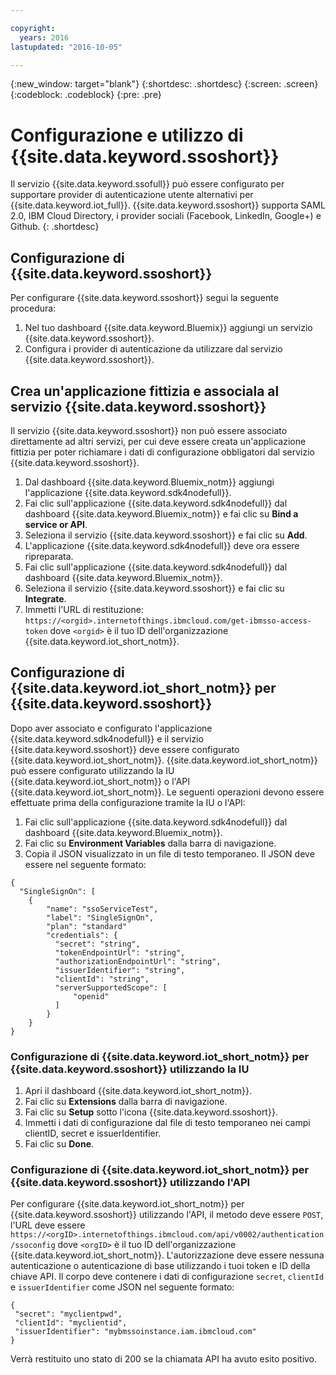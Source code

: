 ```yaml
---

copyright:
  years: 2016
lastupdated: "2016-10-05"

---
```


{:new_window: target="blank"}
{:shortdesc: .shortdesc}
{:screen: .screen}
{:codeblock: .codeblock}
{:pre: .pre}

# Configurazione e utilizzo di {{site.data.keyword.ssoshort}}

Il servizio {{site.data.keyword.ssofull}} può essere configurato per supportare provider di autenticazione utente alternativi per {{site.data.keyword.iot_full}}. {{site.data.keyword.ssoshort}} supporta SAML 2.0, IBM Cloud Directory, i provider sociali (Facebook, LinkedIn, Google+) e Github.
{: .shortdesc}

## Configurazione di {{site.data.keyword.ssoshort}}

Per configurare {{site.data.keyword.ssoshort}} segui la seguente procedura:

1. Nel tuo dashboard {{site.data.keyword.Bluemix}} aggiungi un servizio {{site.data.keyword.ssoshort}}.
2. Configura i provider di autenticazione da utilizzare dal servizio {{site.data.keyword.ssoshort}}.

## Crea un'applicazione fittizia e associala al servizio {{site.data.keyword.ssoshort}}

Il servizio {{site.data.keyword.ssoshort}} non può essere associato direttamente ad altri servizi, per cui deve essere creata un'applicazione fittizia per poter richiamare i dati di configurazione obbligatori dal servizio {{site.data.keyword.ssoshort}}.

1. Dal dashboard {{site.data.keyword.Bluemix_notm}} aggiungi l'applicazione {{site.data.keyword.sdk4nodefull}}.
2. Fai clic sull'applicazione {{site.data.keyword.sdk4nodefull}} dal dashboard {{site.data.keyword.Bluemix_notm}} e fai clic su **Bind a service or API**.
3. Seleziona il servizio {{site.data.keyword.ssoshort}} e fai clic su **Add**.
4. L'applicazione {{site.data.keyword.sdk4nodefull}} deve ora essere ripreparata.
5. Fai clic sull'applicazione {{site.data.keyword.sdk4nodefull}} dal dashboard {{site.data.keyword.Bluemix_notm}}.
6. Seleziona il servizio {{site.data.keyword.ssoshort}} e fai clic su **Integrate**.
7. Immetti l'URL di restituzione:
`https://<orgid>.internetofthings.ibmcloud.com/get-ibmsso-access-token` dove `<orgid>` è il tuo ID dell'organizzazione {{site.data.keyword.iot_short_notm}}.

## Configurazione di {{site.data.keyword.iot_short_notm}} per {{site.data.keyword.ssoshort}}

Dopo aver associato e configurato l'applicazione {{site.data.keyword.sdk4nodefull}} e il servizio {{site.data.keyword.ssoshort}} deve essere configurato {{site.data.keyword.iot_short_notm}}. {{site.data.keyword.iot_short_notm}} può essere configurato utilizzando la IU {{site.data.keyword.iot_short_notm}} o l'API {{site.data.keyword.iot_short_notm}}. Le seguenti operazioni devono essere effettuate prima della configurazione tramite la IU o l'API:

1. Fai clic sull'applicazione {{site.data.keyword.sdk4nodefull}} dal dashboard {{site.data.keyword.Bluemix_notm}}.
2. Fai clic su **Environment Variables** dalla barra di navigazione.
3. Copia il JSON visualizzato in un file di testo temporaneo. Il JSON deve essere nel seguente formato:
```
{
  "SingleSignOn": [
    {
        "name": "ssoServiceTest",
        "label": "SingleSignOn",
        "plan": "standard"
        "credentials": {
          "secret": "string",
          "tokenEndpointUrl": "string",
          "authorizationEndpointUrl": "string",
          "issuerIdentifier": "string",
          "clientId": "string",
          "serverSupportedScope": [
              "openid"
          ]
        }
    }
}
```

### Configurazione di {{site.data.keyword.iot_short_notm}} per {{site.data.keyword.ssoshort}} utilizzando la IU

1. Apri il dashboard {{site.data.keyword.iot_short_notm}}.
2. Fai clic su **Extensions** dalla barra di navigazione.
3. Fai clic su **Setup** sotto l'icona {{site.data.keyword.ssoshort}}.
4. Immetti i dati di configurazione dal file di testo temporaneo nei campi clientID, secret e issuerIdentifier.
5. Fai clic su **Done**.

### Configurazione di {{site.data.keyword.iot_short_notm}} per {{site.data.keyword.ssoshort}} utilizzando l'API

Per configurare {{site.data.keyword.iot_short_notm}} per {{site.data.keyword.ssoshort}} utilizzando l'API, il metodo deve essere `POST`, l'URL deve essere `https://<orgID>.internetofthings.ibmcloud.com/api/v0002/authentication/ssoconfig` dove `<orgID>` è il tuo ID dell'organizzazione {{site.data.keyword.iot_short_notm}}. L'autorizzazione deve essere nessuna autenticazione o autenticazione di base utilizzando i tuoi token e ID della chiave API. Il corpo deve contenere i dati di configurazione `secret`, `clientId` e `issuerIdentifier` come JSON nel seguente formato:
```
{
 "secret": "myclientpwd",
 "clientId": "myclientid",
 "issuerIdentifier": "mybmssoinstance.iam.ibmcloud.com"
}
```

Verrà restituito uno stato di 200 se la chiamata API ha avuto esito positivo.
